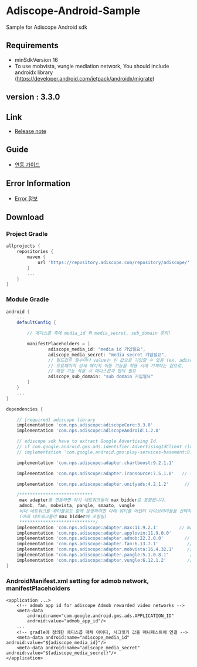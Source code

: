 # Adiscope-Android-Sample
Sample for Adiscope Android sdk


## Requirements
- minSdkVersion 16
- To use mobvista, vungle mediation network, You should include androidx library (https://developer.android.com/jetpack/androidx/migrate)

## version : 3.3.0

## Link
- [Release note](https://github.com/adiscope/Adiscope-Android-Sample/wiki/release_note)

## Guide
- [연동 가이드](https://github.com/adiscope/Adiscope-Android-Sample/blob/master/AdiscopeSDKGuide.md)

## Error Information
- [Error 정보](https://github.com/adiscope/Adiscope-Android-Sample/blob/master/docs/error_info.md)

## Download

### Project Gradle
```gradle
allprojects {
    repositories {
        maven {
            url 'https://repository.adiscope.com/repository/adiscope/'
        }
        ...
    }
}
```

### Module Gradle
```gradle
android {
    ...
    defaultConfig {

        // 애디스콥 측에 media_id 와 media_secret, sub_domain 문의!

        manifestPlaceholders = [
                adiscope_media_id: "media id 기입필요",
                adiscope_media_secret: "media secret 기입필요",
                // 필드값은 필수이나 value는 빈 값으로 기입할 수 있음 (ex. adiscope_sub_domain: "")
                // 무료페이지 상세 페이지 이동 기능을 적용 시에 기재하는 값으로,
                // 해당 기능 적용 시 애디스콥과 협의 필요
                adiscope_sub_domain: "sub domain 기입필요"
        ]
    }
    ...
}

dependencies {

    // [required] adiscope library
    implementation 'com.nps.adiscope:adiscopeCore:3.3.0'
    implementation 'com.nps.adiscope:adiscopeAndroid:1.2.0'

    // adiscope sdk have to extract Google Advertising Id.
    // if com.google.android.gms.ads.identifier.AdvertisingIdClient class is not included in your app, uncomment following code
    // implementation 'com.google.android.gms:play-services-basement:8.3.0'

    implementation 'com.nps.adiscope:adapter.chartboost:9.2.1.1'        // chartboost

    implementation 'com.nps.adiscope:adapter.ironsource:7.5.1.0'   // ironsource

    implementation 'com.nps.adiscope:adapter.unityads:4.2.1.2'      // unityads

    /****************************
     max adapter를 연동하면 하기 네트워크들이 max bidder로 포함됩니다.
     admob, fan, mobvista, pangle, smaato, vungle
     비더 네트워크를 워터폴로도 함께 운영하려면 아래 워터폴 어댑터 라이브러리들을 선택적으로 포함해야 합니다.
     (아래 네트워크들이 max bidder에 포함됨)
     *****************************/
    implementation 'com.nps.adiscope:adapter.max:11.9.2.1'        // max
    implementation 'com.nps.adiscope:adapter.applovin:11.9.0.0'        // applovin (watarfall adapter)
    implementation 'com.nps.adiscope:adapter.admob:22.3.0.0'        // admob (use play-services-ads:22.3.0 dependency)
    implementation 'com.nps.adiscope:adapter.fan:6.13.7.1'           // fan
    implementation 'com.nps.adiscope:adapter.mobvista:16.4.32.1'     // mobvista (use androidx)
    implementation "com.nps.adiscope:adapter.pangle:5.1.0.8.1"        // pangle
    implementation 'com.nps.adiscope:adapter.vungle:6.12.1.2'        // vungle (use androidx)
}
```

### AndroidManifest.xml setting for admob network, manifestPlaceholders
```
<application ...>
    <!-- admob app id for adiscope Admob rewarded video networks -->
    <meta-data
        android:name="com.google.android.gms.ads.APPLICATION_ID"
        android:value="admob_app_id"/>
    ...
    <!-- gradle에 정의한 애디스콥 매체 아이디, 시크릿키 값을 매니페스트에 연결 -->
    <meta-data android:name="adiscope_media_id" android:value="${adiscope_media_id}"/>
    <meta-data android:name="adiscope_media_secret" android:value="${adiscope_media_secret}"/>
</application>
```

